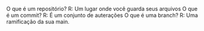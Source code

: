 O que é um repositório?
R: Um lugar onde você guarda seus arquivos
O que é um commit?
R: É um conjunto de auterações
O que é uma branch?
R: Uma ramificação da sua main.